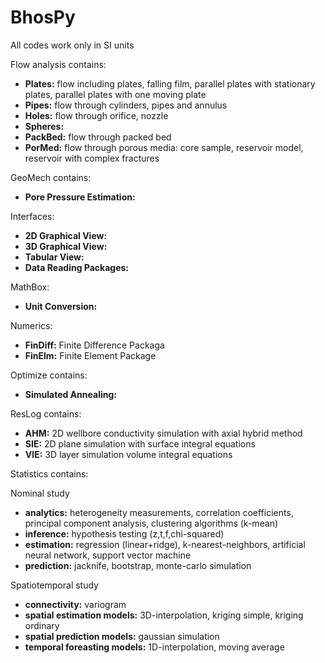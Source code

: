 # BhosPy

All codes work only in SI units

Flow analysis contains:

- **Plates:** flow including plates, falling film, parallel plates with stationary plates, parallel plates with one moving plate
- **Pipes:** flow through cylinders, pipes and annulus
- **Holes:** flow through orifice, nozzle
- **Spheres:**
- **PackBed:** flow through packed bed
- **PorMed:** flow through porous media: core sample, reservoir model, reservoir with complex fractures

GeoMech contains:

- **Pore Pressure Estimation:**

Interfaces:

- **2D Graphical View:**
- **3D Graphical View:**
- **Tabular View:**
- **Data Reading Packages:**

MathBox:

- **Unit Conversion:**

Numerics:

- **FinDiff:** Finite Difference Packaga
- **FinElm:** Finite Element Package

Optimize contains:

- **Simulated Annealing:**

ResLog contains:

- **AHM:** 2D wellbore conductivity simulation with axial hybrid method
- **SIE:** 2D plane simulation with surface integral equations
- **VIE:** 3D layer simulation volume integral equations

Statistics contains:

Nominal study
- **analytics:** heterogeneity measurements, correlation coefficients, principal component analysis, clustering algorithms (k-mean)
- **inference:** hypothesis testing (z,t,f,chi-squared)
- **estimation:** regression (linear+ridge), k-nearest-neighbors, artificial neural network, support vector machine
- **prediction:** jacknife, bootstrap, monte-carlo simulation

Spatiotemporal study
- **connectivity:** variogram
- **spatial estimation models:** 3D-interpolation, kriging simple, kriging ordinary
- **spatial prediction models:** gaussian simulation
- **temporal foreasting models:** 1D-interpolation, moving average
